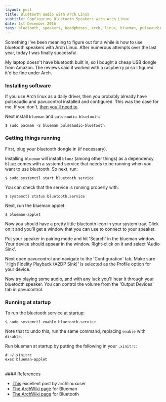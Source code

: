 ```yaml
---
layout: post
title: Bluetooth audio with Arch Linux
subtitle: Configuring Bluetooth Speakers with Arch Linux
date: 1st December 2016
tags: bluetooth, speakers, headphones, arch, linux, blueman, pulseaudio
---
```


Something I've been meaning to figure out for a while is how to use bluetooth speakers with Arch Linux. After numerous attempts over the last year, today I was finally successful.

My laptop doesn't have bluetooth built in, so I bought a cheap USB dongle from Amazon. The reviews said it worked with a raspberry pi so I figured it'd be fine under Arch.

### Installing software

If you use Arch linux as a daily driver, then you probably already have pulseaudio and pavucontrol installed and configured. This was the case for me. If you don't, [then you'll need to](https://wiki.archlinux.org/index.php/PulseAudio).

Next install `blueman` and `pulseaudio-bluetooth`:

    $ sudo pacman -S blueman pulseaudio-bluetooth

### Getting things running

First, plug your bluetooth dongle in (if necessary).

Installing `blueman` will install `bluez` (among other things) as a dependency. `bluez` comes with a systemd service that needs to be running when you want to use bluetooth. So next, run:

    $ sudo systemctl start bluetooth.service

You can check that the service is running properly with:

    $ systemctl status bluetooth.service

Next, run the blueman applet:

    $ blueman-applet

Now you should have a pretty little bluetooth icon in your system tray. Click on it and you'll get a window that you can use to connect to your speaker.

Put your speaker in pairing mode and hit 'Search' in the blueman window. Your device should appear in the window. Right-click on it and select 'Audio Sink'.

Next open pavucontrol and navigate to the 'Configuration' tab. Make sure 'High Fidelity Playback (A2DP Sink)' is selected as the Profile option for your device.

Now try playing some audio, and with any luck you'll hear it through your bluetooth speaker. You can control the volume from the 'Output Devices' tab in pavucontrol.

### Running at startup

To run the bluetooth service at startup:

    $ sudo systemctl enable bluetooth.service

Note that to undo this, run the same command, replacing `enable` with `disable`.

Run blueman at startup by putting the following in your `.xinitrc`:

    # ~/.xinitrc
    exec blueman-applet
<br/>
#### References

- [This](http://www.archlinuxuser.com/2013/08/how-to-install-bluetooth-manager-on.html) excellent post by archlinuxuser
- [The ArchWiki page](https://wiki.archlinux.org/index.php/Blueman) for Blueman
- [The ArchWiki page](https://wiki.archlinux.org/index.php/bluetooth) for Bluetooth
